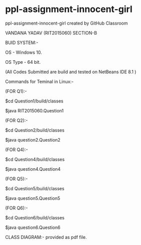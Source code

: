 # ppl-assignment-innocent-girl
ppl-assignment-innocent-girl created by GitHub Classroom

VANDANA YADAV
(RIT2015060)
SECTION-B

BUID SYSTEM:-

OS - Windows 10.

OS Type - 64 bit.

(All Codes Submitted are build and tested on NetBeans IDE 8.1 )

Commands for Teminal in Linux:-

(FOR Q1):-

$cd Question1/build/classes

$java RIT2015060.Question1


(FOR Q2):-

$cd Question2/build/classes

$java question2.Question2


(FOR Q4):-

$cd Question4/build/classes

$java question4.Question4

(FOR Q5):-

$cd Question5/build/classes

$java question5.Question5


(FOR Q6):-

$cd Question6/build/classes

$java question6.Question6


CLASS DIAGRAM:- provided as pdf file.
